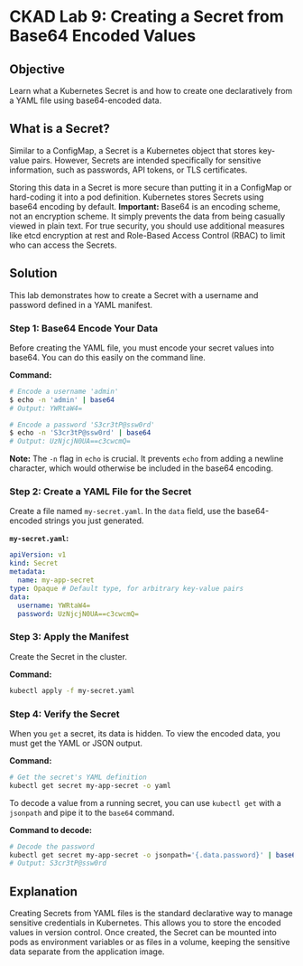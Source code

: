 # CKAD Lab 9: Creating a Secret from Base64 Encoded Values

## Objective
Learn what a Kubernetes Secret is and how to create one declaratively from a YAML file using base64-encoded data.

## What is a Secret?
Similar to a ConfigMap, a Secret is a Kubernetes object that stores key-value pairs. However, Secrets are intended specifically for sensitive information, such as passwords, API tokens, or TLS certificates.

Storing this data in a Secret is more secure than putting it in a ConfigMap or hard-coding it into a pod definition. Kubernetes stores Secrets using base64 encoding by default. **Important:** Base64 is an encoding scheme, not an encryption scheme. It simply prevents the data from being casually viewed in plain text. For true security, you should use additional measures like etcd encryption at rest and Role-Based Access Control (RBAC) to limit who can access the Secrets.

## Solution
This lab demonstrates how to create a Secret with a username and password defined in a YAML manifest.

### Step 1: Base64 Encode Your Data
Before creating the YAML file, you must encode your secret values into base64. You can do this easily on the command line.

**Command:**
```bash
# Encode a username 'admin'
$ echo -n 'admin' | base64
# Output: YWRtaW4=

# Encode a password 'S3cr3tP@ssw0rd'
$ echo -n 'S3cr3tP@ssw0rd' | base64
# Output: UzNjcjN0UA==c3cwcmQ=
```
**Note:** The `-n` flag in `echo` is crucial. It prevents `echo` from adding a newline character, which would otherwise be included in the base64 encoding.

### Step 2: Create a YAML File for the Secret
Create a file named `my-secret.yaml`. In the `data` field, use the base64-encoded strings you just generated.

**`my-secret.yaml`:**
```yaml
apiVersion: v1
kind: Secret
metadata:
  name: my-app-secret
type: Opaque # Default type, for arbitrary key-value pairs
data:
  username: YWRtaW4=
  password: UzNjcjN0UA==c3cwcmQ=
```

### Step 3: Apply the Manifest
Create the Secret in the cluster.

**Command:**
```bash
kubectl apply -f my-secret.yaml
```

### Step 4: Verify the Secret
When you `get` a secret, its data is hidden. To view the encoded data, you must get the YAML or JSON output.

**Command:**
```bash
# Get the secret's YAML definition
kubectl get secret my-app-secret -o yaml
```

To decode a value from a running secret, you can use `kubectl get` with a `jsonpath` and pipe it to the `base64` command.

**Command to decode:**
```bash
# Decode the password
kubectl get secret my-app-secret -o jsonpath='{.data.password}' | base64 --decode
# Output: S3cr3tP@ssw0rd
```

## Explanation
Creating Secrets from YAML files is the standard declarative way to manage sensitive credentials in Kubernetes. This allows you to store the encoded values in version control. Once created, the Secret can be mounted into pods as environment variables or as files in a volume, keeping the sensitive data separate from the application image.
